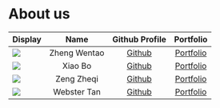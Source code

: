 # About us

Display |     Name     | Github Profile | Portfolio 
--------|:------------:|:--------------:|:---------:
![](https://via.placeholder.com/100.png?text=Photo) | Zheng Wentao | [Github](https://github.com/Zhengwinter/) | [Portfolio](docs/team/johndoe.md)
![](https://media.licdn.com/dms/image/D5635AQF9CsBIurtIhQ/profile-framedphoto-shrink_400_400/0/1709822298987?e=1710486000&v=beta&t=ZFPmBTwS2j4itxdUfOToKvL_Wd55X4m0V1_SBnHl_Go) | Xiao Bo  | [Github](https://github.com/Xb990219) | [Portfolio](docs/team/UserGuide.md)
![](https://static.wikia.nocookie.net/pure-good-wiki/images/6/6e/Winnie_The_Pooh.png/revision/latest?cb=20210310185331) | Zeng Zheqi | [Github](https://github.com/adamzzq) | [Portfolio](youtube.com)
![](https://media.licdn.com/dms/image/D5603AQFfWFYq1mqgcA/profile-displayphoto-shrink_400_400/0/1696897863941?e=1715212800&v=beta&t=TLopY2QuxEZz9oFQttl_5avFfWdGFdeMX25c60Tnvl8) | Webster Tan | [Github](https://github.com/webtjs) | [Portfolio](docs/team/UserGuide.md)
